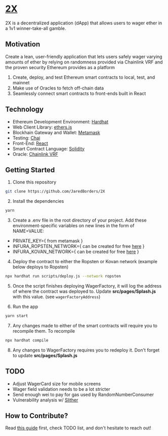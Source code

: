 # [2X](https://jaredborders.github.io/2X/)
2X is a decentralized application (dApp) that allows users to wager ether in a 1v1 winner-take-all gamble.

## Motivation
Create a lean, user-friendly application that lets users safely wager varying amounts of ether by relying on randomness provided via Chainlink VRF and the proven security Ethereum provides as a platform
1. Create, deploy, and test Ethereum smart contracts to local, test, and mainnet
2. Make use of Oracles to fetch off-chain data
3. Seamlessly connect smart contracts to front-ends built in React

## Technology
* Ethereum Development Environment: [Hardhat](https://hardhat.org)
* Web Client Library: [ethers.js](https://docs.ethers.io/v5/)
* Blockhain Gateway and Wallet: [Metamask](https://metamask.io)
* Testing: [Chai](https://www.chaijs.com)
* Front-End: [React](https://reactjs.org)
* Smart Contract Language: [Solidity](https://docs.soliditylang.org/en/v0.8.0/)
* Oracle: [Chainlink VRF](https://docs.chain.link/docs/chainlink-vrf)

## Getting Started
1. Clone this repository

```sh
git clone https://github.com/JaredBorders/2X 
```

2. Install the dependencies

```sh
yarn
```

3. Create a .env file in the root directory of your project. Add these environment-specific variables on new lines in the form of NAME=VALUE: 
* PRIVATE_KEY={ from metamask }
* INFURA_ROPSTEN_NETWORK={ can be created for free [here](https://infura.io/) }
* INFURA_KOVAN_NETWORK={ can be created for free [here](https://infura.io/) }

4. Deploy the contract to either the Ropsten or Kovan network (example below deploys to Ropsten)

```sh
npx hardhat run scripts/deploy.js --network ropsten
```

5. Once the script finishes deploying WagerFactory, it will log the address of where the contract was deployed to. Update __src/pages/Splash.js__ with this value. (see `wagerFactoryAddress`)

6. Run the app

```sh
yarn start
```

7. Any changes made to either of the smart contracts will require you to recompile them. To recompile

```sh
npx hardhat compile
```

8. Any changes to WagerFactory requires you to redeploy it. Don't forget to update __src/pages/Splash.js__

## TODO
* Adjust WagerCard size for mobile screens
* Wager field validation needs to be a lot stricter
* Send enough wei to pay for gas used by RandomNumberConsumer
* Vulnerability analysis w/ [Slither](https://github.com/crytic/slither)

## How to Contribute?
Read [this guide](https://opensource.guide/how-to-contribute/) first, check TODO list, and don't hesitate to reach out!
